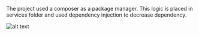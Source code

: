 The project used a composer as a package manager.
This logic is placed in services folder and used dependency injection to decrease dependency.

![alt text](https://freeimage.host/i/realtion.HXSDjRa)